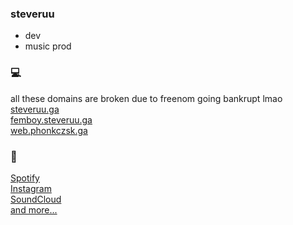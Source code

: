 ### steveruu
* dev  
* music prod  

### 💻 
all these domains are broken due to freenom going bankrupt lmao  
[steveruu.ga](https://steveruu.ga)  
[femboy.steveruu.ga](https://femboy.steveruu.ga)  
[web.phonkczsk.ga](https://web.phonkczsk.ga)  

### 🎵
[Spotify](https://open.spotify.com/artist/4NOFcRCgjvnRy8nKVGUM0L)  
[Instagram](https://instagram.com/steveruu)  
[SoundCloud](https://soundcloud.com/steveruu)  
[and more...](https://linktr.ee/steveruu)
